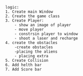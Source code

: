     logic:
    1. Create main Window
    2. Create the game class
    3. Create Player:
        - show an image of player
        - move player
        - constrsin player to window
        - shoot a laser and recharge
    4. create the obstacles
        -create obstacles
        -placing the aliens
        - placing extra
    5. Create Collision
    6. Add helth bar
    7. Add Score bar